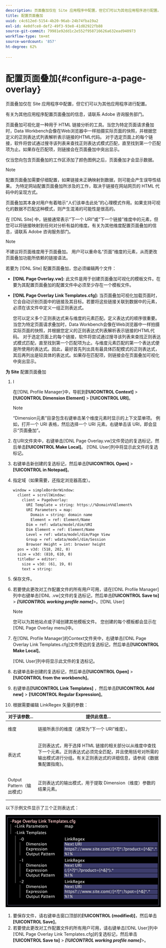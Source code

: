 ```yaml
---
description: 页面叠加仅在 Site 应用程序中配置，但它们可以为其他应用程序进行配置。
title: 配置页面叠加
uuid: c4c612ed-5154-4b20-96ab-24b74fba19a2
exl-id: 4e0dfce8-def2-49f3-93e8-41d82922fb88
source-git-commit: 79981e92dd1c2e552f958716626a632ead940973
workflow-type: tm+mt
source-wordcount: '857'
ht-degree: 62%

---
```


# 配置页面叠加{#configure-a-page-overlay}

页面叠加仅在 Site 应用程序中配置，但它们可以为其他应用程序进行配置。

有关为其他应用程序配置页面叠加的信息，请联系 Adobe 咨询服务部门。

页面叠加可视化是一种用于 HTML 链接分析的工具。当您为特定页面请求叠加时，Data Workbench会像在Web浏览器中一样拍摄实际页面的快照，并根据您定义的正则表达式列表解析表示链接的HTML代码。 对于选定页面上的每个链接，软件将尝试通过搜寻该列表来查找正则表达式模式匹配，直至找到第一个匹配项为止。如果存在匹配项，则链接会在页面叠加中突出显示。

仅当您向包含页面叠加的工作区添加了颜色图例之后，页面叠加才会显示数据。

>[!NOTE]
>
>配置页面叠加需要仔细配置，如果链接未正确映射到数据，则可能会产生误导性结果。 为特定网站配置页面叠加所涉及的工作，取决于链接在网站网页的 HTML 代码中的呈现方式。

页面叠加其本身对用户有着暗示“人们该单击此处”的心理模式作用。如果支持可视化的数据不匹配这种模式，则产生混淆的可能性是很高的。

在 [!DNL Site] 中，链接通常表示“下一个 URI”或“下一个链接”维度中的元素，但您可以将链接映射到任何对分析有益的维度。有关为其他维度配置页面叠加的信息，请联系 Adobe 咨询服务部门。

>[!NOTE]
>
>不建议将页面维度用于页面叠加。 用户可以重命名“页面”维度的元素，从而更改页面叠加功能所依赖的链接语法。

若要为 [!DNL Site] 配置页面叠加，您必须编辑两个文件：

* **[!DNL Page Overlay.vw]:** 此文件是用于创建页面叠加可视化的模板文件。在要为其配置页面叠加的配置文件中必须至少存在一个模板文件。
* **[!DNL Page Overlay Link Templates.cfg]:** 当页面叠加可视化加载页面时，它会自动识别页面中的链接及其目标。若要将这些链接关联到数据中的元素，必须在该文件中定义一组正则表达式。

   您可以定义多个正则表达式来与维度的元素匹配。定义表达式的顺序很重要。当您为特定页面请求叠加时，Data Workbench会像在Web浏览器中一样拍摄实际页面的快照，并根据您定义的正则表达式列表解析表示链接的HTML代码。 对于选定页面上的每个链接，软件将尝试通过搜寻该列表来查找正则表达式模式匹配，直至找到第一个匹配项为止。与维度元素匹配的第一个表达式便是所使用的表达式。因此，最好首先列出具有最具体匹配模式的正则表达式，其后再列出是较具体的表达式。如果存在匹配项，则链接会在页面叠加可视化中突出显示。

**为 Site** 配置页面叠加

1. I

   在[!DNL Profile Manager]中，导航到&#x200B;**[!UICONTROL Context]** > **[!UICONTROL Dimension Element]** > **[!UICONTROL URI]**。

   >[!NOTE]
   >
   >“Dimension元素”目录包含右键单击某个维度元素时显示的上下文菜单项。 例如，打开一个 URI 表格，然后选择一个 URI 元素。右键单击该 URI，即会显示“页面叠加”。

1. 在URI文件夹中，右键单击[!DNL Page Overlay.vw]文件旁边的复选标记，然后单击&#x200B;**[!UICONTROL Make Local]**。 [!DNL User]列中将显示此文件的复选标记。
1. 右键单击新创建的复选标记，然后单击&#x200B;**[!UICONTROL Open]** > **[!UICONTROL in Notepad]**。
1. 指定域（如果需要，还指定浏览器高度）。

   ```
   window = simpleBorderWindow:
     client = scrollWindow:
       client = PageOverlay:
         URI Template = string: https://%Domain%%Element%
         URI Parameters = map:
           Domain = string: domain name
           Element = ref: Element/Name
         Dim = ref: wdata/model/dim/URI
         Dim Element = ref: Element/Name
         Level = ref: wdata/model/dim/Page View
         Group = ref: wdata/model/dim/Session
         Browser Height = int: browser height
     pos = v3d: (518, 202, 0)
     size = v3d: (810, 610, 0)
     titleBar = editor:
       size = v3d: (61, 19, 0)
       text = string:
   ```

1. 保存文件。
1. 若要使此更改对工作配置文件的所有用户可用，请在[!DNL Profile Manager]列中右键单击[!DNL .vw]文件的复选标记，然后单击&#x200B;**[!UICONTROL Save to]** > ***[!UICONTROL working profile name]**>*。[!DNL User]

   >[!NOTE]
   >
   >您可以为其他站点或子域创建其他模板文件。 您创建的每个模板都会显示在[!DNL Page Overlay menu]中。

1. 在[!DNL Profile Manager]的Context文件夹中，右键单击[!DNL Page Overlay Link Templates.cfg]文件旁边的复选标记，然后单击&#x200B;**[!UICONTROL Make Local]**。

   [!DNL User]列中将显示此文件的复选标记。

1. 右键单击新创建的复选标记，然后单击&#x200B;**[!UICONTROL Open]** > **[!UICONTROL from the workbench]**。
1. 右键单击&#x200B;**[!UICONTROL Link Templates]** ，然后单击&#x200B;**[!UICONTROL Add new]** > **[!UICONTROL Regular Expression]**。
1. 根据需要编辑 LinkRegex 矢量的参数：

<table id="table_24DD4BB5009542F7BB1DA3318E2E6E2B">
 <thead>
  <tr>
   <th colname="col1" class="entry"> 对于该参数... </th>
   <th colname="col2" class="entry"> 提供此信息... </th>
  </tr>
 </thead>
 <tbody>
  <tr>
   <td colname="col1"> <p>维度 </p> </td>
   <td colname="col2"> <p>链接所表示的维度（通常为“下一个 URI”维度）。 </p> </td>
  </tr>
  <tr>
   <td colname="col1"> <p>表达式 </p> </td>
   <td colname="col2"> <p>正则表达式，用于选择 HTML 链接的相关部分以从维度中查找下一个元素。正则表达式必须完全匹配，并且使用括号对所需的输出模式进行分组。有关正则表达式的详细信息，请参阅《数据集配置指南》<i></i>。 </p> </td>
  </tr>
  <tr>
   <td colname="col1"> <p>Output Pattern（输出模式） </p> </td>
   <td colname="col2"> <p>正则表达式的输出模式，用于提取 Dimension（维度）参数的结果元素。 </p> </td>
  </tr>
 </tbody>
</table>

以下示例文件显示了三个正则表达式：

![](assets/cfg_PageOverlayLinkTemplates_Example.png)

1. 要保存文件，请右键单击窗口顶部的&#x200B;**[!UICONTROL (modified)]**，然后单击&#x200B;**[!UICONTROL Save]**。
1. 若要使此更改对工作配置文件的所有用户可用，请右键单击[!DNL User]列中[!DNL Page Overlay Link Templates.cfg]的复选标记，然后单击&#x200B;**[!UICONTROL Save to]** > ***[!UICONTROL working profile name]**>*。
